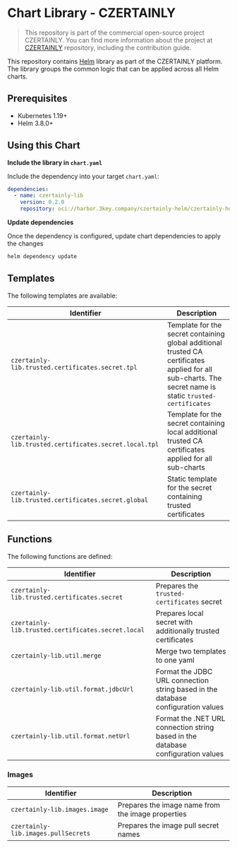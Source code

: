 # Chart Library - CZERTAINLY

> This repository is part of the commercial open-source project CZERTAINLY. You can find more information about the project at [CZERTAINLY](https://github.com/3KeyCompany/CZERTAINLY) repository, including the contribution guide.

This repository contains [Helm](https://helm.sh/) library as part of the CZERTAINLY platform.
The library groups the common logic that can be applied across all Helm charts.

## Prerequisites
- Kubernetes 1.19+
- Helm 3.8.0+

## Using this Chart

**Include the library in `chart.yaml`**

Include the dependency into your target `chart.yaml`:
```yaml
dependencies:
  - name: czertainly-lib
    version: 0.2.0
    repository: oci://harbor.3key.company/czertainly-helm/czertainly-helm
```

**Update dependencies**

Once the dependency is configured, update chart dependencies to apply the changes
```bash
helm dependency update
```

## Templates

The following templates are available:

| Identifier                                             | Description                                                                                                                                               |
|--------------------------------------------------------|-----------------------------------------------------------------------------------------------------------------------------------------------------------|
| `czertainly-lib.trusted.certificates.secret.tpl`       | Template for the secret containing global additional trusted CA certificates applied for all sub-charts. The secret name is static `trusted-certificates` |
| `czertainly-lib.trusted.certificates.secret.local.tpl` | Template for the secret containing local additional trusted CA certificates applied for all sub-charts                                                    |
| `czertainly-lib.trusted.certificates.secret.global`    | Static template for the secret containing trusted certificates                                                                                            |

## Functions

The following functions are defined:

| Identifier                                         | Description                                                                      |
|----------------------------------------------------|----------------------------------------------------------------------------------|
| `czertainly-lib.trusted.certificates.secret`       | Prepares the `trusted-certificates` secret                                       |
| `czertainly-lib.trusted.certificates.secret.local` | Prepares local secret with additionally trusted certificates                     |
| `czertainly-lib.util.merge`                        | Merge two templates to one yaml                                                  |
| `czertainly-lib.util.format.jdbcUrl`               | Format the JDBC URL connection string based in the database configuration values |
| `czertainly-lib.util.format.netUrl`                | Format the .NET URL connection string based in the database configuration values |

### Images

| Identifier                           | Description                                       |
|--------------------------------------|---------------------------------------------------|
| `czertainly-lib.images.image`        | Prepares the image name from the image properties |
| `czertainly-lib.images.pullSecrets`  | Prepares the image pull secret names              |
